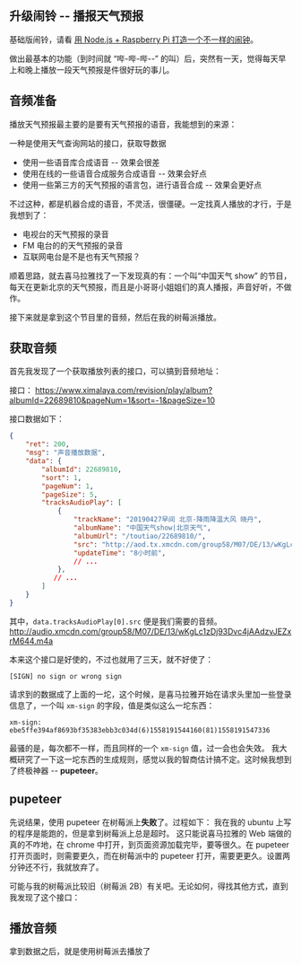 ## 升级闹铃 -- 播报天气预报

基础版闹铃，请看 [用 Node.js + Raspberry Pi 打造一个不一样的闹钟](https://www.jianshu.com/p/6612a3635139)。

做出最基本的功能（到时间就 “哔-哔-哔--” 的叫）后，突然有一天，觉得每天早上和晚上播放一段天气预报是件很好玩的事儿。

## 音频准备

播放天气预报最主要的是要有天气预报的语音，我能想到的来源：

一种是使用天气查询网站的接口，获取导数据

-   使用一些语音库合成语音 -- 效果会很差
-   使用在线的一些语音合成服务合成语音 -- 效果会好点
-   使用一些第三方的天气预报的语言包，进行语音合成 -- 效果会更好点

不过这种，都是机器合成的语音，不灵活，很僵硬。一定找真人播放的才行，于是我想到了：

-   电视台的天气预报的录音
-   FM 电台的的天气预报的录音
-   互联网电台是不是也有天气预报？

顺着思路，就去喜马拉雅找了一下发现真的有：一个叫“中国天气 show” 的节目，每天在更新北京的天气预报，而且是小哥哥小姐姐们的真人播报，声音好听，不做作。

接下来就是拿到这个节目里的音频，然后在我的树莓派播放。

## 获取音频

首先我发现了一个获取播放列表的接口，可以搞到音频地址：

接口： https://www.ximalaya.com/revision/play/album?albumId=22689810&pageNum=1&sort=-1&pageSize=10

接口数据如下：

```JSON
{
    "ret": 200,
    "msg": "声音播放数据",
    "data": {
        "albumId": 22689810,
        "sort": 1,
        "pageNum": 1,
        "pageSize": 5,
        "tracksAudioPlay": [
            {
                "trackName": "20190427早间 北京-降雨降温大风 晓丹",
                "albumName": "中国天气show|北京天气",
                "albumUrl": "/toutiao/22689810/",
                "src": "http://aod.tx.xmcdn.com/group58/M07/DE/13/wKgLc1zDj93Dvc4jAAdzvJEZxrM644.m4a",
                "updateTime": "8小时前",
                // ...
            },
           // ...
        ]
    }
}
```

其中，`data.tracksAudioPlay[0].src` 便是我们需要的音频。
http://audio.xmcdn.com/group58/M07/DE/13/wKgLc1zDj93Dvc4jAAdzvJEZxrM644.m4a

本来这个接口是好使的，不过也就用了三天，就不好使了：

```
[SIGN] no sign or wrong sign
```

请求到的数据成了上面的一坨，这个时候，是喜马拉雅开始在请求头里加一些登录信息了，一个叫 `xm-sign` 的字段，值是类似这么一坨东西：

```
xm-sign: ebe5ffe394af8693bf35383ebb3c034d(6)1558191544160(81)1558191547336
```

最骚的是，每次都不一样，而且同样的一个 `xm-sign` 值，过一会也会失效。
我大概研究了一下这一坨东西的生成规则，感觉以我的智商估计搞不定。这时候我想到了终极神器 -- **pupeteer**。

## pupeteer

先说结果，使用 pupeteer 在树莓派上**失败**了。过程如下：
我在我的 ubuntu 上写的程序是能跑的，但是拿到树莓派上总是超时。
这只能说喜马拉雅的 Web 端做的真的不咋地，在 chrome 中打开，到页面资源加载完毕，要等很久。在 pupeteer 打开页面时，则需要更久，而在树莓派中的 pupeteer 打开，需要更更久。设置两分钟还不行，我就放弃了。

可能与我的树莓派比较旧（树莓派 2B）有关吧。无论如何，得找其他方式，直到我发现了这个接口：

## 播放音频

拿到数据之后，就是使用树莓派去播放了
